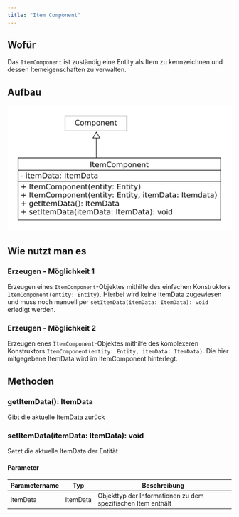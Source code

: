 ```yaml
---
title: "Item Component"
---
```


## Wofür

Das `ItemComponent` ist zuständig eine Entity als Item zu kennzeichnen
und dessen Itemeigenschaften zu verwalten.


## Aufbau
![UML Diagram](img/item_component.png)

## Wie nutzt man es

### Erzeugen - Möglichkeit 1

Erzeugen eines `ItemComponent`-Objektes mithilfe des einfachen Konstruktors
`ItemComponent(entity: Entity)`. Hierbei wird keine ItemData zugewiesen und
muss noch manuell per `setItemData(itemData: ItemData): void` erledigt werden.

### Erzeugen - Möglichkeit 2

Erzeugen enes `ItemComponent`-Objektes mithilfe des komplexeren Konstruktors
`ItemComponent(entity: Entity, itemData: ItemData)`. Die hier mitgegebene ItemData
wird im ItemComponent hinterlegt.

## Methoden

### getItemData(): ItemData

Gibt die aktuelle ItemData zurück

### setItemData(itemData: ItemData): void

Setzt die aktuelle ItemData der Entität

#### Parameter

| Parametername | Typ      | Beschreibung                                                 |
|---------------|----------|--------------------------------------------------------------|
| itemData      | ItemData | Objekttyp der Informationen zu dem spezifischen Item enthält |
